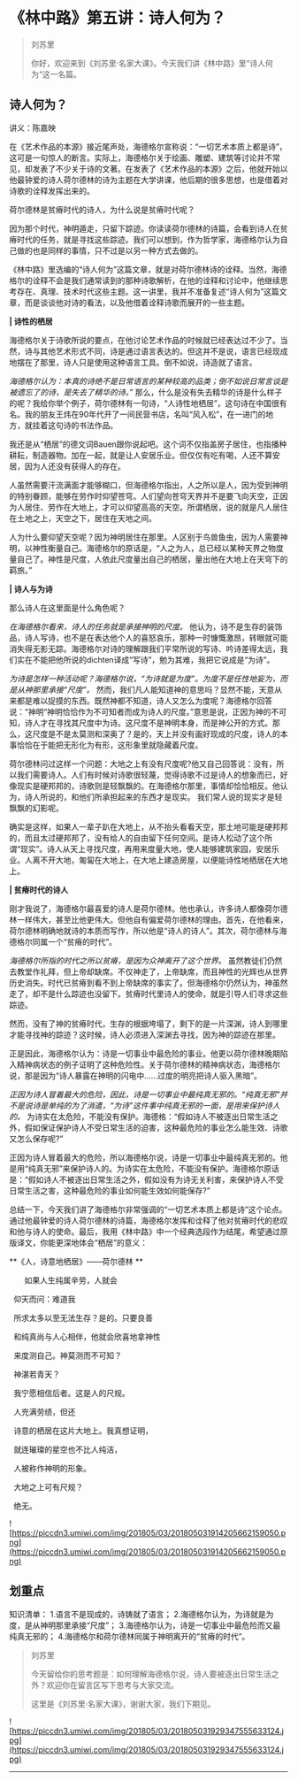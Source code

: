 # 《林中路》第五讲：诗人何为？

> 刘苏里
> 
> 你好，欢迎来到《刘苏里·名家大课》。今天我们讲《林中路》里“诗人何为“这一名篇。

## 诗人何为？

讲义：陈嘉映

在《艺术作品的本源》接近尾声处，海德格尔宣称说：“一切艺术本质上都是诗”，这可是一句惊人的断言。实际上，海德格尔关于绘画、雕塑、建筑等讨论并不常见，却发表了不少关于诗的文著。在发表了《艺术作品的本源》之后，他就开始以他最钟爱的诗人荷尔德林的诗为主题在大学讲课，他后期的很多思想，也是借着对诗歌的诠释发挥出来的。

荷尔德林是贫瘠时代的诗人，为什么说是贫瘠时代呢？

因为那个时代，神明遁走，只留下踪迹。你读读荷尔德林的诗篇，会看到诗人在贫瘠时代的任务，就是寻找这些踪迹。我们可以想到，作为哲学家，海德格尔认为自己做的也是同样的事情，只不过是以另一种方式去做的。

《林中路》里选编的“诗人何为”这篇文章，就是对荷尔德林诗的诠释。当然，海德格尔的诠释不会是我们通常读到的那种诗歌解析，在他的诠释和讨论中，他继续思考存在、真理、技术时代这些主题。这一讲里，我并不准备复述“诗人何为”这篇文章，而是谈谈他对诗的看法，以及他借着诠释诗歌而展开的一些主题。

 **| 诗性的栖居**

海德格尔关于诗歌所说的要点，在他讨论艺术作品的时候就已经表达过不少了。当然，诗与其他艺术形式不同，诗是通过语言表达的。但这并不是说，语言已经现成地摆在了那里，诗人只是使用这种语言工具。倒不如说，诗造就了语言。

 *海德格尔认为：本真的诗绝不是日常语言的某种较高的品类；倒不如说日常言谈是被遗忘了的诗，是失去了精华的诗。”* 那么，什么是没有失去精华的诗是什么样子的呢？我给你举个例子，荷尔德林有一句诗，“人诗性地栖居”，这句诗在中国很有名。我的朋友王炜在90年代开了一间民营书店，名叫“风入松”，在一进门的地方，就挂着这句诗的书法作品。

我还是从“栖居”的德文词Bauen跟你说起吧。这个词不仅指盖房子居住，也指播种耕耘，制造器物。加在一起，就是让人安居乐业。但仅仅有吃有喝，人还不算安居，因为人还没有获得人的存在。

人虽然需要汗流满面才能够糊口，但海德格尔指出，人之所以是人，因为受到神明的特别眷顾，能够在劳作时仰望苍穹。人们望向苍穹天界并不是要飞向天空，正因为人居住、劳作在大地上，才可以仰望高高的天空。所谓栖居，说的就是凡人居住在土地之上，天空之下，居住在天地之间。

人为什么要仰望天空呢？因为神明居住在那里。人区别于鸟兽鱼虫，因为人需要神明，以神性衡量自己。海德格尔的原话是，“人之为人，总已经以某种天界之物度量自己了。神性是尺度，人依此尺度量出自己的栖居，量出他在大地上在天穹下的羁旅。”

 **| 诗人与为诗**

那么诗人在这里面是什么角色呢？

 *在海德格尔看来，诗人的任务就是承接神明的尺度。* 他认为，诗不是生存的装饰品，诗人写诗，也不是在表达他个人的喜怒哀乐，那种一时慷慨激昂，转眼就可能消失得无影无踪。海德格尔对诗的理解跟我们平常所说的写诗、吟诗差得太远，我们实在不能把他所说的dichten译成“写诗”，勉为其难，我把它说成是“为诗”。

 *为诗是怎样一种活动呢？海德格尔说，“为诗就是为度”。为度不是任性地妄为，而是从神那里承接“尺度”。* 然而，我们凡人能知道神的意思吗？显然不能，天意从来都是难以捉摸的东西。既然神都不知道，诗人又怎么为度呢？海德格尔回答说：“神明“神明恰恰作为不可知者而成为诗人的尺度。”意思是说，正因为神的不可知，诗人才在寻找其尺度中为诗。这尺度不是神明本身，而是神公开的方式。那么，这尺度是不是太莫测和深奥了？是的，天上并没有画好现成的尺度，诗人的本事恰恰在于能把无形化为有形，这形象里就隐藏着尺度。

荷尔德林问过这样一个问题：大地之上有没有尺度呢?他又自己回答说：没有，所以我们需要诗人。人们有时候对诗歌很轻蔑，觉得诗歌不过是诗人的想象而已，好像现实是硬邦邦的，诗歌则是轻飘飘的。在海德格尔那里，事情却恰恰相反。他认为，诗人所说的，和他们所承担起来的东西才是现实。 我们常人说的现实才是轻飘飘的幻影呢。

确实是这样，如果人一辈子趴在大地上，从不抬头看看天空，那土地可能是硬邦邦的，而且太过硬邦邦了，没有给人的自由留下任何空间。是诗人松动了这个所谓“现实”。诗人从天上寻找尺度，再用来度量大地，使人能够建筑家园，安居乐业。人离不开大地，匍匐在大地上，在大地上建造房屋，以便能诗性地栖居在大地上。

 **| 贫瘠时代的诗人**

刚才我说了，海德格尔最喜爱的诗人是荷尔德林。他也承认，许多诗人都像荷尔德林一样伟大，甚至比他更伟大。但他自有偏爱荷尔德林的理由。首先，在他看来，荷尔德林明确地就诗的本质而写作，所以他是“诗人的诗人”。其次，荷尔德林与海德格尔同属一个“贫瘠的时代”。

 *海德格尔所指的时代之所以贫瘠，是因为众神离开了这个世界。* 虽然教徒们仍然去教堂作礼拜，但上帝却缺席。不仅神走了，上帝缺席，而且神性的光辉也从世界历史消失。时代已贫瘠到看不到上帝缺席的事实了。但海德格尔仍然认为，神虽然走了，却不是什么踪迹也没留下。贫瘠时代里诗人的使命，就是引导人们寻求这些踪迹。

然而，没有了神的贫瘠时代，生存的根据垮塌了，剩下的是一片深渊，诗人到哪里才能寻找神的踪迹？这时候，诗人必须进入深渊去寻找，因为神的踪迹在那里。

正是因此，海德格尔认为：诗是一切事业中最危险的事业。他更以荷尔德林晚期陷入精神病状态的例子证明了这种危险性。关于荷尔德林的精神病状态，海德格尔说，那是因为“诗人暴露在神明的闪电中……过度的明亮把诗人驱入黑暗”。

 *正因为诗人冒着最大的危险，因此，诗是一切事业中最纯真无邪的。“纯真无邪”并不是说诗是单纯的为了消遣，“为诗”这件事中纯真无邪的一面，是用来保护诗人的。* 为诗实在太危险，不能没有保护。海德格：“假如诗人不被逐出日常生活之外，假如保证保护诗人不受日常生活的迫害，这种最危险的事业怎么能生效、诗歌又怎么保存呢?”

正因为诗人冒着最大的危险，所以海德格尔说，诗是一切事业中最纯真无邪的。他是用“纯真无邪”来保护诗人的。为诗实在太危险，不能没有保护。海德格尔原话是：“假如诗人不被逐出日常生活之外，假如没有为诗无关利害，来保护诗人不受日常生活之害，这种最危险的事业如何能生效如何能保存?”

总结一下，今天我们讲了海德格尔非常强调的“一切艺术本质上都是诗”这个论点。通过他最钟爱的诗人荷尔德林的诗篇，海德格尔发挥和诠释了他对贫瘠时代的悲叹和他与诗人的使命。最后，我用《林中路》中一个经典选段作为结尾，希望通过原版译文，你能更深地体会“栖居”的意义：

 **《人，诗意地栖居》——荷尔德林 **  

       如果人生纯属辛劳，人就会 

  仰天而问：难道我 

  所求太多以至无法生存？是的。只要良善 

  和纯真尚与人心相伴，他就会欣喜地拿神性 

  来度测自己。神莫测而不可知？ 

  神湛若青天？ 

  我宁愿相信后者。这是人的尺规。 

  人充满劳绩，但还 

  诗意的栖居在这片大地上。我真想证明， 

  就连璀璨的星空也不比人纯洁， 

  人被称作神明的形象。 

  大地之上可有尺规？ 

  绝无。

![https://piccdn3.umiwi.com/img/201805/03/201805031914205662159050.png](https://piccdn3.umiwi.com/img/201805/03/201805031914205662159050.png)

## 划重点

知识清单：
1.语言不是现成的，诗铸就了语言；
2.海德格尔认为，为诗就是为度，是从神明那里承接“尺度”；
3.海德格尔认为，诗是一切事业中最危险而又最纯真无邪的；
4.海德格尔和荷尔德林同属于神明离开的“贫瘠的时代”。

> 刘苏里
> 
> 今天留给你的思考题是：如何理解海德格尔说，诗人要被逐出日常生活之外？欢迎你在留言区写下思考与大家交流。
> 
> 这里是《刘苏里·名家大课》，谢谢大家，我们下期见。

![https://piccdn3.umiwi.com/img/201805/03/201805031929347555633124.jpg](https://piccdn3.umiwi.com/img/201805/03/201805031929347555633124.jpg)

---
